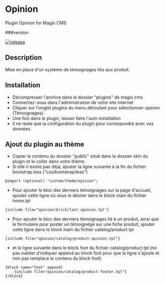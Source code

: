 # Opinion
Plugin Opinion for Magix CMS

###version 

[![release](https://img.shields.io/github/release/magix-cms/opinion.svg)](https://github.com/magix-cms/opinion/releases/latest)

## Description

Mise en place d'un système de témoignages liés aux produit.

## Installation
 * Décompresser l'archive dans le dossier "plugins" de magix cms
 * Connectez-vous dans l'administration de votre site internet
 * Cliquer sur l'onglet plugins du menu déroulant pour sélectionner opinion (Témoignages).
 * Une fois dans le plugin, laisser faire l'auto installation
 * Il ne reste que la configuration du plugin pour correspondre avec vos données.

## Ajout du plugin au thème
 * Copier le contenu du dossier "public" situé dans le dossier skin du plugin et le coller dans votre thème.
 * Si elle n'existe pas déjà, ajouter la ligne suivante à la fin du fichier bootstrap.less ("css/bootstrap/less")

```less
@import (optional) "custom/theme/opinion";
```

 * Pour ajouter le bloc des derniers témoignages sur la page d'accueil, ajouter cette ligne où vous le désirer dans le block main du fichier home.tpl

```smarty
{include file="opinion/brick/last-opinion.tpl"}
```

 * Pour ajouter le bloc des derniers témoignages lié à un produit, ainsi que le formulaire pour poster un témoignége sur une fiche produit,
 ajouter cette ligne dans le block main du fichier catalog/product.tpl
 
```smarty
{include file="opinion/catalog/product-opinion.tpl"}
```
 
 * et la ligne suivante dans le block foot du fichier catalog/product.tpl (ne pas oublier d'indiquer append au block foot pour que la ligne s'ajoute et non pas remplace le contenu du block foot)
 
```smarty
{block name="foot" append}
    {include file="opinion/catalog/product-footer.tpl"}
{/block}
```